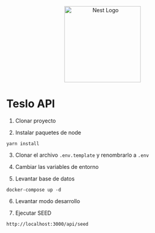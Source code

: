 <p align="center">
  <a href="http://nestjs.com/" target="blank"><img src="https://nestjs.com/img/logo-small.svg" width="200" alt="Nest Logo" /></a>
</p>


# Teslo API

1. Clonar proyecto

2. Instalar paquetes de node
```` 
yarn install 
````
3. Clonar el archivo ```` .env.template ```` y renombrarlo a ```` .env ````

4. Cambiar las variables de entorno

5. Levantar base de datos

```` 
docker-compose up -d
 ````

6. Levantar modo desarrollo

7. Ejecutar SEED
````
http://localhost:3000/api/seed
````

